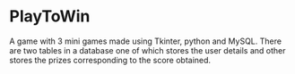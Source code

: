 # PlayToWin

A game with 3 mini games made using Tkinter, python and MySQL. There are two tables in a database one of which stores the user details and other stores the prizes corresponding to the score obtained.
